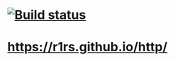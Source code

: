 # [![Build status](https://ci.appveyor.com/api/projects/status/ojvbrw7edq71u0as?svg=true)](https://ci.appveyor.com/project/R1Rs/forms)
# https://r1rs.github.io/http/
